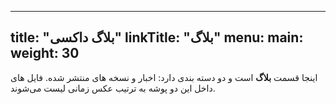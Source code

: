 ______________________________________________________________________

## title: "بلاگ داکسی" linkTitle: "بلاگ" menu: main: weight: 30

اینجا قسمت **بلاگ** است و دو دسته بندی دارد: اخبار و نسخه های منتشر شده. فایل
های داخل این دو پوشه به ترتیب عکس زمانی لیست می‌شوند.
